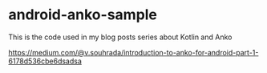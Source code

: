 # android-anko-sample

This is the code used in my blog posts series about Kotlin and Anko

https://medium.com/@v.souhrada/introduction-to-anko-for-android-part-1-6178d536cbe6dsadsa
